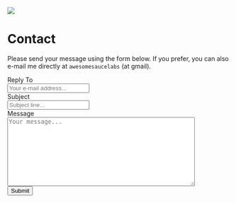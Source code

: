 <a href="/index.html"><image src="assets/images/awesomesauce-logo.png" id="logo" /></a>

# Contact

Please send your message using the form below. If you prefer, you can also e-mail me directly at `awesomesaucelabs` (at gmail).

<form action="https://formspree.io/f/xqkglkkn" method="POST">
  <label for="replyto">Reply To</label>
  <br>
  <input type="email" name="replyto" placeholder="Your e-mail address...">
  <br>
  <label for="subject">Subject</label>
  <br>
  <input type="text" name="subject" placeholder="Subject line...">
  <br>
  <label for="message">Message</label>
  <br>
  <textarea name="message" rows="10" cols="50" placeholder="Your message..."></textarea>
  <br>
  <input type="submit" value="Submit">
</form> 
